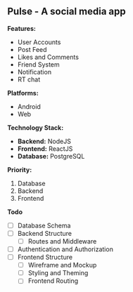 ## Pulse - A social media app 

**Features:**

* User Accounts
* Post Feed
* Likes and Comments
* Friend System
* Notification
* RT chat

**Platforms:**

* Android
* Web

**Technology Stack:**

* **Backend:** NodeJS
* **Frontend:** ReactJS
* **Database:** PostgreSQL

**Priority:**

1. Database
2. Backend
3. Frontend


**Todo**
- [ ] Database Schema
- [ ] Backend Structure
    - [ ] Routes and Middleware
- [ ] Authentication and Authorization
- [ ] Frontend Structure
    - [ ] Wireframe and Mockup
    - [ ] Styling and Theming
    - [ ] Frontend Routing